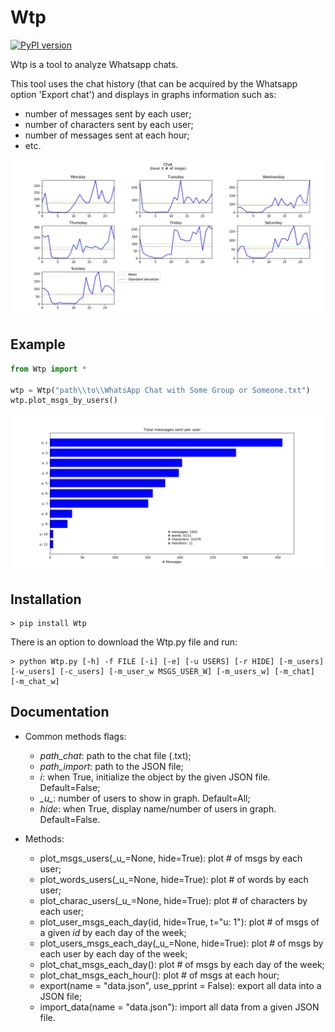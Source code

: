 Wtp
=======
[![PyPI version](https://badge.fury.io/py/Wtp.svg)](https://badge.fury.io/py/Wtp)

Wtp is a tool to analyze Whatsapp chats.

This tool uses the chat history (that can be acquired by the Whatsapp option 'Export chat') and displays in graphs information such as:

- number of messages sent by each user;
- number of characters sent by each user;
- number of messages sent at each hour;
- etc.

![chat](https://github.com/carlosniquini/Wtp/blob/master/docs/imgs/Figure_1.png)

Example
-------

```python
from Wtp import *

wtp = Wtp("path\\to\\WhatsApp Chat with Some Group or Someone.txt")
wtp.plot_msgs_by_users()
```
![out](https://github.com/carlosniquini/Wtp/blob/master/docs/imgs/Figure_3.png)

Installation
------------

```
> pip install Wtp
```

There is an option to download the Wtp.py file and run:

```
> python Wtp.py [-h] -f FILE [-i] [-e] [-u USERS] [-r HIDE] [-m_users] [-w_users] [-c_users] [-m_user_w MSGS_USER_W] [-m_users_w] [-m_chat] [-m_chat_w]
```

Documentation
-------------

- Common methods flags:
    - _path_chat_: path to the chat file (.txt);
    - _path_import_: path to the JSON file;
    - _i_: when True, initialize the object by the given JSON file. Default=False;
    - _\_u\__: number of users to show in graph. Default=All;
    - _hide_: when True, display name/number of users in graph. Default=False.

- Methods:
    - plot_msgs_users(\_u\_=None, hide=True): plot # of msgs by each user;
    - plot_words_users(\_u\_=None, hide=True): plot # of words by each user;
    - plot_charac_users(\_u\_=None, hide=True): plot # of characters by each user;
    - plot_user_msgs_each_day(id, hide=True, t="u: 1"): plot # of msgs of a given _id_ by each day of the week;
    - plot_users_msgs_each_day(\_u\_=None, hide=True): plot # of msgs by each user by each day of the week;
    - plot_chat_msgs_each_day(): plot # of msgs by each day of the week;
    - plot_chat_msgs_each_hour(): plot # of msgs at each hour;
    - export(name = "data.json", use_pprint = False): export all data into a JSON file;
    - import_data(name = "data.json"): import all data from a given JSON file.